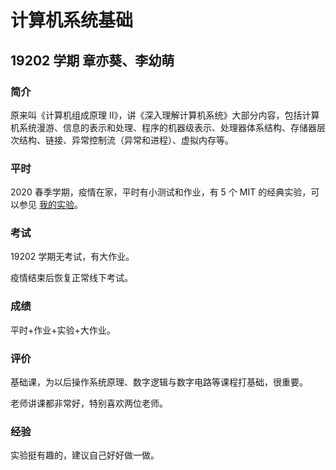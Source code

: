 # 计算机系统基础

## 19202 学期 章亦葵、李幼萌

### 简介

原来叫《计算机组成原理 II》，讲《深入理解计算机系统》大部分内容，包括计算机系统漫游、信息的表示和处理、程序的机器级表示、处理器体系结构、存储器层次结构、链接、异常控制流（异常和进程）、虚拟内存等。

### 平时

2020 春季学期，疫情在家，平时有小测试和作业，有 5 个 MIT 的经典实验，可以参见 [我的实验](https://github.com/SuperPung/Computer-Systems-Lab-Assignments)。

### 考试

19202 学期无考试，有大作业。

疫情结束后恢复正常线下考试。

### 成绩

平时+作业+实验+大作业。

### 评价

基础课，为以后操作系统原理、数字逻辑与数字电路等课程打基础，很重要。

老师讲课都非常好，特别喜欢两位老师。

### 经验

实验挺有趣的，建议自己好好做一做。
